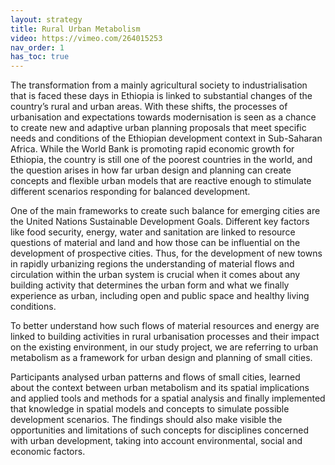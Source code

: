 ```yaml
---
layout: strategy
title: Rural Urban Metabolism
video: https://vimeo.com/264015253
nav_order: 1
has_toc: true
---
```


The transformation from a mainly agricultural society to industrialisation that is faced these days in Ethiopia is linked to substantial changes of the country’s rural and urban areas. With these shifts, the processes of urbanisation and expectations towards modernisation is seen as a chance to create new and adaptive urban planning proposals that meet specific needs and conditions of the Ethiopian development context in Sub-Saharan Africa. While the World Bank is promoting rapid economic growth for Ethiopia, the country is still one of the poorest countries in the world, and the question arises in how far urban design and planning can create concepts and flexible urban models that are reactive enough to stimulate different scenarios responding for balanced development.

One of the main frameworks to create such balance for emerging cities are the United Nations Sustainable Development Goals. Different key factors like food security, energy, water and sanitation are linked to resource questions of material and land and how those can be influential on the development of prospective cities. Thus, for the development of new towns in rapidly urbanizing regions the understanding of material flows and circulation within the urban system is crucial when it comes about any building activity that determines the urban form and what we finally experience as urban, including open and public space and healthy living conditions.

To better understand how such flows of material resources and energy are linked to building activities in rural urbanisation processes and their impact on the existing environment, in our study project, we are referring to urban metabolism as a framework for urban design and planning of small cities.

Participants analysed urban patterns and flows of small cities, learned about the context between urban metabolism and its spatial implications and applied tools and methods for a spatial analysis and finally implemented that knowledge in spatial models and concepts to simulate possible development scenarios. The findings should also make visible the opportunities and limitations of such concepts for disciplines concerned with urban development, taking into account environmental, social and economic factors.